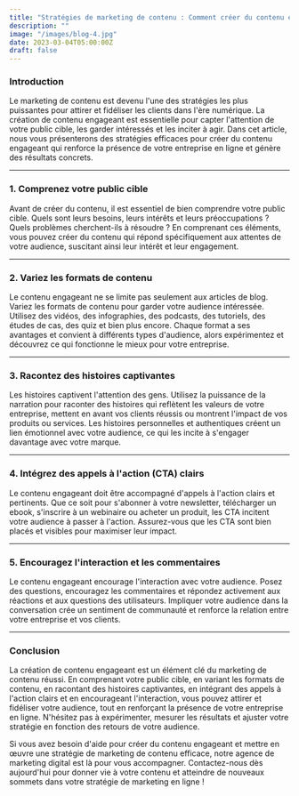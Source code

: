 ```yaml
---
title: "Stratégies de marketing de contenu : Comment créer du contenu engageant pour votre entreprise"
description: ""
image: "/images/blog-4.jpg"
date: 2023-03-04T05:00:00Z
draft: false
---
```


### Introduction

Le marketing de contenu est devenu l'une des stratégies les plus puissantes pour attirer et fidéliser les clients dans l'ère numérique. La création de contenu engageant est essentielle pour capter l'attention de votre public cible, les garder intéressés et les inciter à agir. Dans cet article, nous vous présenterons des stratégies efficaces pour créer du contenu engageant qui renforce la présence de votre entreprise en ligne et génère des résultats concrets.

---

### 1. Comprenez votre public cible

Avant de créer du contenu, il est essentiel de bien comprendre votre public cible. Quels sont leurs besoins, leurs intérêts et leurs préoccupations ? Quels problèmes cherchent-ils à résoudre ? En comprenant ces éléments, vous pouvez créer du contenu qui répond spécifiquement aux attentes de votre audience, suscitant ainsi leur intérêt et leur engagement.

---

### 2. Variez les formats de contenu

Le contenu engageant ne se limite pas seulement aux articles de blog. Variez les formats de contenu pour garder votre audience intéressée. Utilisez des vidéos, des infographies, des podcasts, des tutoriels, des études de cas, des quiz et bien plus encore. Chaque format a ses avantages et convient à différents types d'audience, alors expérimentez et découvrez ce qui fonctionne le mieux pour votre entreprise.

---

### 3. Racontez des histoires captivantes

Les histoires captivent l'attention des gens. Utilisez la puissance de la narration pour raconter des histoires qui reflètent les valeurs de votre entreprise, mettent en avant vos clients réussis ou montrent l'impact de vos produits ou services. Les histoires personnelles et authentiques créent un lien émotionnel avec votre audience, ce qui les incite à s'engager davantage avec votre marque.

---

### 4. Intégrez des appels à l'action (CTA) clairs

Le contenu engageant doit être accompagné d'appels à l'action clairs et pertinents. Que ce soit pour s'abonner à votre newsletter, télécharger un ebook, s'inscrire à un webinaire ou acheter un produit, les CTA incitent votre audience à passer à l'action. Assurez-vous que les CTA sont bien placés et visibles pour maximiser leur impact.

---

### 5. Encouragez l'interaction et les commentaires

Le contenu engageant encourage l'interaction avec votre audience. Posez des questions, encouragez les commentaires et répondez activement aux réactions et aux questions des utilisateurs. Impliquer votre audience dans la conversation crée un sentiment de communauté et renforce la relation entre votre entreprise et vos clients.

---

### Conclusion

La création de contenu engageant est un élément clé du marketing de contenu réussi. En comprenant votre public cible, en variant les formats de contenu, en racontant des histoires captivantes, en intégrant des appels à l'action clairs et en encourageant l'interaction, vous pouvez attirer et fidéliser votre audience, tout en renforçant la présence de votre entreprise en ligne. N'hésitez pas à expérimenter, mesurer les résultats et ajuster votre stratégie en fonction des retours de votre audience.

Si vous avez besoin d'aide pour créer du contenu engageant et mettre en œuvre une stratégie de marketing de contenu efficace, notre agence de marketing digital est là pour vous accompagner. Contactez-nous dès aujourd'hui pour donner vie à votre contenu et atteindre de nouveaux sommets dans votre stratégie de marketing en ligne !
